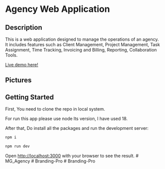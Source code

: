 # Agency Web Application

## Description
This is a web application designed to manage the operations of an agency. It includes features such as Client Management,
Project Management,
Task Assignment,
Time Tracking,
Invoicing and Billing,
Reporting,
Collaboration Tools.

[Live demo here!](https://agency-app-navy.vercel.app/)

## Pictures

## Getting Started

First, You need to clone the repo in local system.

For run this app please use node lts version, I have used 18.

After that, Do install all the packages and run the development server:

```bash
npm i

npm run dev
```

Open [http://localhost:3000](http://localhost:3000) with your browser to see the result.
#   M G _ A g e n c y  
 #   B r a n d i n g - P r o  
 #   B r a n d i n g - P r o  
 